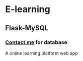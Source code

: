 # E-learning
## Flask-MySQL
### [Contact me](mailto:vidhey.bhogadi2003@gmail.com) for database
A online learning platform web app
